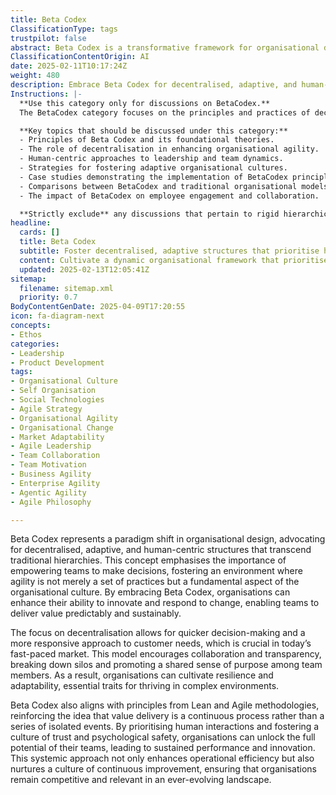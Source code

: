 ```yaml
---
title: Beta Codex
ClassificationType: tags
trustpilot: false
abstract: Beta Codex is a transformative framework for organisational design that promotes decentralised, adaptive, and human-centric structures, moving beyond traditional hierarchical models. Originating from the need for organisations to become more agile and responsive, this concept empowers teams to make decisions autonomously, embedding agility into the organisational culture rather than treating it as a set of practices. The significance of Beta Codex lies in its ability to enhance innovation and responsiveness to change, which are critical in today's rapidly evolving market. By decentralising decision-making, organisations can respond more swiftly to customer needs, fostering collaboration and transparency that dismantle silos and create a unified purpose among team members. This approach cultivates resilience and adaptability, essential for success in complex environments. Furthermore, Beta Codex aligns with Lean and Agile principles, emphasising continuous value delivery and prioritising human interactions, trust, and psychological safety. By unlocking the potential of teams, organisations can achieve sustained performance and innovation, while also improving operational efficiency and fostering a culture of continuous improvement, ensuring they remain competitive and relevant in an ever-changing landscape.
ClassificationContentOrigin: AI
date: 2025-02-11T10:17:24Z
weight: 480
description: Embrace Beta Codex for decentralised, adaptive, and human-centric organisational design. Enable true agility beyond rigid hierarchies.
Instructions: |-
  **Use this category only for discussions on BetaCodex.**  
  The BetaCodex category focuses on the principles and practices of decentralised, adaptive, and human-centric organisational design. It advocates for a shift away from traditional hierarchical structures towards more fluid and responsive frameworks that empower individuals and teams to drive innovation and agility within organisations.

  **Key topics that should be discussed under this category:**
  - Principles of Beta Codex and its foundational theories.
  - The role of decentralisation in enhancing organisational agility.
  - Human-centric approaches to leadership and team dynamics.
  - Strategies for fostering adaptive organisational cultures.
  - Case studies demonstrating the implementation of BetaCodex principles.
  - Comparisons between BetaCodex and traditional organisational models.
  - The impact of BetaCodex on employee engagement and collaboration.

  **Strictly exclude** any discussions that pertain to rigid hierarchical structures, traditional management practices, or misinterpretations of agility that do not align with the core tenets of BetaCodex.
headline:
  cards: []
  title: Beta Codex
  subtitle: Foster decentralised, adaptive structures that prioritise human potential and responsiveness over traditional hierarchies and rigid processes.
  content: Cultivate a dynamic organisational framework that prioritises collaboration, adaptability, and continuous improvement. Explore practices that enhance team autonomy, optimise workflow, and leverage empirical data to navigate complexity, fostering environments where innovation thrives and human potential is maximised.
  updated: 2025-02-13T12:05:41Z
sitemap:
  filename: sitemap.xml
  priority: 0.7
BodyContentGenDate: 2025-04-09T17:20:55
icon: fa-diagram-next
concepts:
- Ethos
categories:
- Leadership
- Product Development
tags:
- Organisational Culture
- Self Organisation
- Social Technologies
- Agile Strategy
- Organisational Agility
- Organisational Change
- Market Adaptability
- Agile Leadership
- Team Collaboration
- Team Motivation
- Business Agility
- Enterprise Agility
- Agentic Agility
- Agile Philosophy

---
```

Beta Codex represents a paradigm shift in organisational design, advocating for decentralised, adaptive, and human-centric structures that transcend traditional hierarchies. This concept emphasises the importance of empowering teams to make decisions, fostering an environment where agility is not merely a set of practices but a fundamental aspect of the organisational culture. By embracing Beta Codex, organisations can enhance their ability to innovate and respond to change, enabling teams to deliver value predictably and sustainably.

The focus on decentralisation allows for quicker decision-making and a more responsive approach to customer needs, which is crucial in today’s fast-paced market. This model encourages collaboration and transparency, breaking down silos and promoting a shared sense of purpose among team members. As a result, organisations can cultivate resilience and adaptability, essential traits for thriving in complex environments.

Beta Codex also aligns with principles from Lean and Agile methodologies, reinforcing the idea that value delivery is a continuous process rather than a series of isolated events. By prioritising human interactions and fostering a culture of trust and psychological safety, organisations can unlock the full potential of their teams, leading to sustained performance and innovation. This systemic approach not only enhances operational efficiency but also nurtures a culture of continuous improvement, ensuring that organisations remain competitive and relevant in an ever-evolving landscape.
